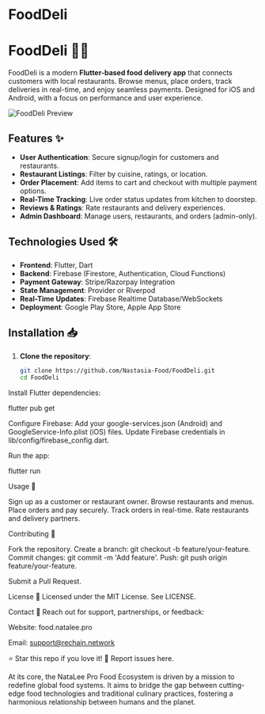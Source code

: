 # FoodDeli

# FoodDeli 🍔🚚

FoodDeli is a modern **Flutter-based food delivery app** that connects customers with local restaurants. Browse menus, place orders, track deliveries in real-time, and enjoy seamless payments. Designed for iOS and Android, with a focus on performance and user experience.

![FoodDeli Preview](https://via.placeholder.com/800x400.png?text=FoodDeli+App+Screenshots) <!-- Add real app screenshots -->

## Features ✨

- **User Authentication**: Secure signup/login for customers and restaurants.
- **Restaurant Listings**: Filter by cuisine, ratings, or location.
- **Order Placement**: Add items to cart and checkout with multiple payment options.
- **Real-Time Tracking**: Live order status updates from kitchen to doorstep.
- **Reviews & Ratings**: Rate restaurants and delivery experiences.
- **Admin Dashboard**: Manage users, restaurants, and orders (admin-only).

## Technologies Used 🛠️

- **Frontend**: Flutter, Dart
- **Backend**: Firebase (Firestore, Authentication, Cloud Functions)
- **Payment Gateway**: Stripe/Razorpay Integration
- **State Management**: Provider or Riverpod
- **Real-Time Updates**: Firebase Realtime Database/WebSockets
- **Deployment**: Google Play Store, Apple App Store

## Installation 📥

1. **Clone the repository**:
   ```bash
   git clone https://github.com/Nastasia-Food/FoodDeli.git
   cd FoodDeli

Install Flutter dependencies:

flutter pub get

Configure Firebase:
Add your google-services.json (Android) and GoogleService-Info.plist (iOS) files.
Update Firebase credentials in lib/config/firebase_config.dart.

Run the app:

flutter run

Usage 🚀

Sign up as a customer or restaurant owner.
Browse restaurants and menus.
Place orders and pay securely.
Track orders in real-time.
Rate restaurants and delivery partners.

Contributing 🤝

Fork the repository.
Create a branch: git checkout -b feature/your-feature.
Commit changes: git commit -m 'Add feature'.
Push: git push origin feature/your-feature.

Submit a Pull Request.

License 📄
Licensed under the MIT License. See LICENSE.

Contact 📧
Reach out for support, partnerships, or feedback:

Website: food.natalee.pro

Email: support@rechain.network

⭐ Star this repo if you love it!
🐞 Report issues here.

At its core, the NataLee Pro Food Ecosystem is driven by a mission to redefine global food systems. It aims to bridge the gap between cutting-edge food technologies and traditional culinary practices, fostering a harmonious relationship between humans and the planet.
